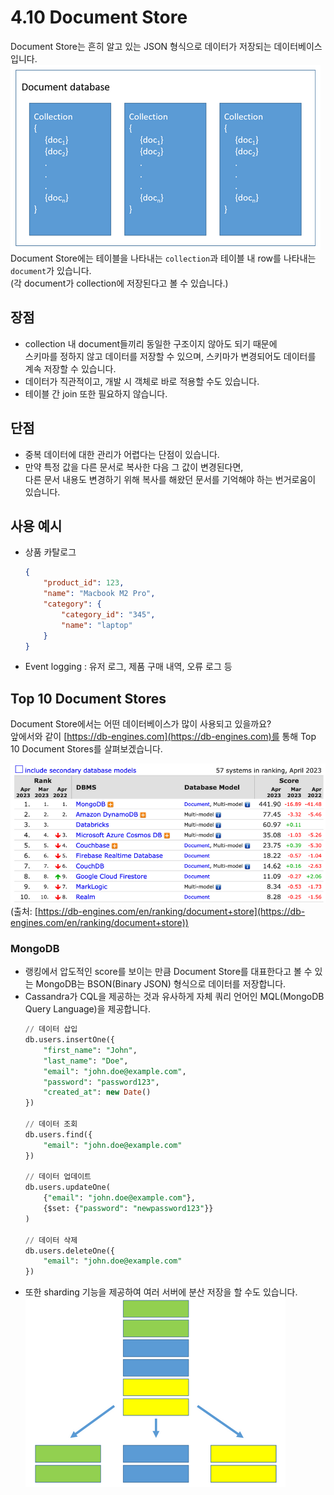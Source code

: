 # 4.10 Document Store

Document Store는 흔히 알고 있는 JSON 형식으로 데이터가 저장되는 데이터베이스 입니다.
<br>![document_db](./images/4.2.3_document_db.png)
<br>Document Store에는 테이블을 나타내는 `collection`과 테이블 내 row를 나타내는 `document`가 있습니다.
<br>(각 document가 collection에 저장된다고 볼 수 있습니다.)

## 장점
- collection 내 document들끼리 동일한 구조이지 않아도 되기 때문에
<br>스키마를 정하지 않고 데이터를 저장할 수 있으며, 스키마가 변경되어도 데이터를 계속 저장할 수 있습니다.
- 데이터가 직관적이고, 개발 시 객체로 바로 적용할 수도 있습니다.
- 테이블 간 join 또한 필요하지 않습니다.

## 단점
- 중복 데이터에 대한 관리가 어렵다는 단점이 있습니다.
- 만약 특정 값을 다른 문서로 복사한 다음 그 값이 변경된다면,
<br>다른 문서 내용도 변경하기 위해 복사를 해왔던 문서를 기억해야 하는 번거로움이 있습니다.

## 사용 예시
- 상품 카탈로그
    ```json
    {
        "product_id": 123,
        "name": "Macbook M2 Pro",
        "category": {
            "category_id": "345",
            "name": "laptop"
        }
    }
    ```
- Event logging : 유저 로그, 제품 구매 내역, 오류 로그 등

## Top 10 Document Stores

Document Store에서는 어떤 데이터베이스가 많이 사용되고 있을까요?
<br>앞에서와 같이 [https://db-engines.com](https://db-engines.com)를 통해 Top 10 Document Stores를 살펴보겠습니다.

![document_db_rank](./images/4.2.3_document_db_rank.png)
(출처: [https://db-engines.com/en/ranking/document+store](https://db-engines.com/en/ranking/document+store))

### MongoDB
- 랭킹에서 압도적인 score를 보이는 만큼 Document Store를 대표한다고 볼 수 있는 MongoDB는 BSON(Binary JSON) 형식으로 데이터를 저장합니다.
- Cassandra가 CQL을 제공하는 것과 유사하게 자체 쿼리 언어인 MQL(MongoDB Query Language)을 제공합니다.
    ```sql
    // 데이터 삽입
    db.users.insertOne({
        "first_name": "John",
        "last_name": "Doe",
        "email": "john.doe@example.com",
        "password": "password123",
        "created_at": new Date()
    })

    // 데이터 조회
    db.users.find({
        "email": "john.doe@example.com"
    })

    // 데이터 업데이트
    db.users.updateOne(
        {"email": "john.doe@example.com"},
        {$set: {"password": "newpassword123"}}
    )

    // 데이터 삭제
    db.users.deleteOne({
        "email": "john.doe@example.com"
    })
    ```
- 또한 sharding 기능을 제공하여 여러 서버에 분산 저장을 할 수도 있습니다.
    ![sharding](./images/4.2.3_sharding.png)


<script src="https://utteranc.es/client.js"
        repo="Pseudo-Lab/data-engineering-for-everybody"
        issue-term="pathname"
        label="comments"
        theme="preferred-color-scheme"
        crossorigin="anonymous"
        async>
</script>